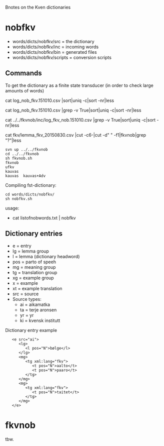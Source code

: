 Bnotes on the Kven dictionaries

# nobfkv

* words/dicts/nobfkv/src = the dictionary
* words/dicts/nobfkv/inc = incoming words
* words/dicts/nobfkv/bin = generated files
* words/dicts/nobfkv/scripts = conversion scripts

## Commands

To get the dictionary as a finite state transducer
(in order to check large amounts of words)

cat log_nob_fkv.151010.csv |sort|uniq -c|sort -nr|less

cat log_nob_fkv.151010.csv |grep -v True|sort|uniq -c|sort -nr|less

cat ../../fkvnob/inc/log_fkv_nob.151010.csv |grep -v True|sort|uniq -c|sort -nr|less

cat fkv/lemma_fkv_20150830.csv |cut -c6-|cut -d" " -f1|fkvnob|grep "?"|less

```
svn up ../../fkvnob
cd ../../fkvnob
sh fkvnob.sh
fkvnob
ufkv
kauvas
kauvas  kauvas+Adv
```

Compiling fst-dictionary:

```
cd words/dicts/nobfkv/
sh nobfkv.sh
```

usage:
* cat listofnobwords.txt | nobfkv

## Dictionary entries

* e = entry
* lg = lemma group
* l = lemma (dictionary headword)
* pos = parto of speeh
* mg = meaning group
* tg = translation group
* xg = example group
* x = example
* xt = example translation
* src = source
* Source types:
    - ai = aikamatka
    - ta = terje aronsen
    - yr = yr
    - ki = kvensk institutt

Dictionary entry example

```
   <e src="ai">
      <lg>
         <l pos="N">bølge</l>
      </lg>
      <mg>
         <tg xml:lang="fkv">
            <t pos="N">aalto</t>
            <t pos="N">paaro</t>
         </tg>
      </mg>
      <mg>
         <tg xml:lang="fkv">
            <t pos="N">taitet</t>
         </tg>
      </mg>
   </e>
```

# fkvnob

tbw.
